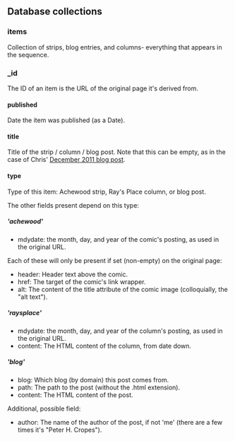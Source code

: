 ## Database collections

### items

Collection of strips, blog entries, and columns- everything that appears in the sequence.

### _id

The ID of an item is the URL of the original page it's derived from.

#### published

Date the item was published (as a Date).

#### title

Title of the strip / column / blog post. Note that this can be empty, as in the case of Chris' [December 2011 blog post](http://chrisonstad.blogspot.com/2011/12/normal-0-false-false-false-en-us-x-none.html).

#### type

Type of this item: Achewood strip, Ray's Place column, or blog post.

The other fields present depend on this type:

##### 'achewood'

- mdydate: the month, day, and year of the comic's posting, as used in the original URL.

Each of these will only be present if set (non-empty) on the original page:

- header: Header text above the comic.
- href: The target of the comic's link wrapper.
- alt: The content of the title attribute of the comic image (colloquially, the "alt text").

##### 'raysplace'

- mdydate: the month, day, and year of the column's posting, as used in the original URL.
- content: The HTML content of the column, from date down.

##### 'blog'

- blog: Which blog (by domain) this post comes from.
- path: The path to the post (without the .html extension).
- content: The HTML content of the post.

Additional, possible field:

- author: The name of the author of the post, if not 'me' (there are a few times it's "Peter H. Cropes").
